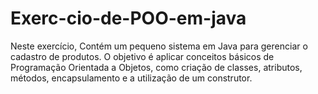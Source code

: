# Exerc-cio-de-POO-em-java
Neste exercício, Contém um pequeno sistema em Java para gerenciar o cadastro de produtos. O objetivo é aplicar conceitos básicos de Programação Orientada a Objetos, como criação de classes, atributos, métodos, encapsulamento e a utilização de um construtor.
